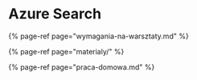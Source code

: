 # Azure Search

{% page-ref page="wymagania-na-warsztaty.md" %}

{% page-ref page="materialy/" %}

{% page-ref page="praca-domowa.md" %}

